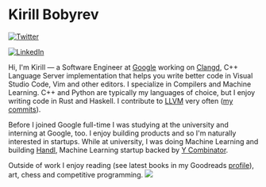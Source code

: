 # Kirill Bobyrev

[![Twitter](https://img.shields.io/twitter/follow/kirillbobyrev?style=social)](https://twitter.com/kirillbobyrev)

[![LinkedIn](https://img.shields.io/badge/LinkedIn-kirillbobyrev-blue)](https://www.linkedin.com/in/kirillbobyrev)

Hi, I'm Kirill — a Software Engineer at [Google](https://about.google/) working
on [Clangd](https://clangd.llvm.org), C++ Language Server implementation that
helps you write better code in Visual Studio Code, Vim and other editors.  I
specialize in Compilers and Machine Learning. C++ and Python are typically my
languages of choice, but I enjoy writing code in Rust and Haskell. I contribute
to [LLVM](https://llvm.org/) very often ([my
commits](https://github.com/llvm/llvm-project/commits?author=kirillbobyrev)).

Before I joined Google full-time I was studying at the university and interning
at Google, too. I enjoy building products and so I'm naturally interested in
startups. While at university, I was doing Machine Learning and building
[Handl](https://www.ycombinator.com/companies/13504), Machine Learning startup
backed by [Y Combinator](https://www.ycombinator.com/).

Outside of work I enjoy reading (see latest books in my Goodreads
[profile](https://www.goodreads.com/kirillbobyrev)), art, chess and competitive
programming.
![](https://hit.yhype.me/github/profile?user_id=3352968)
